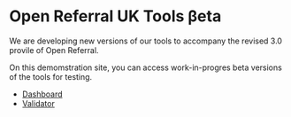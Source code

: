 # Open Referral UK Tools βeta

We are developing new versions of our tools to accompany the revised 3.0 provile of Open Referral.

On this demomstration site, you can access work-in-progres beta versions of the tools for testing.

- [Dashboard](/developer/dashboard)
- [Validator](/developer/validator)
